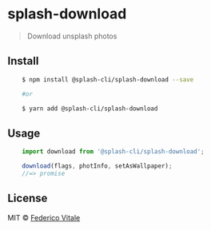 # splash-download
> Download unsplash photos

## Install
```sh
	$ npm install @splash-cli/splash-download --save

	#or

	$ yarn add @splash-cli/splash-download
```

## Usage
```js
	import download from '@splash-cli/splash-download';

	download(flags, photInfo, setAsWallpaper);
	//=> promise
```

## License
MIT © [Federico Vitale](https://federicovitale.me)